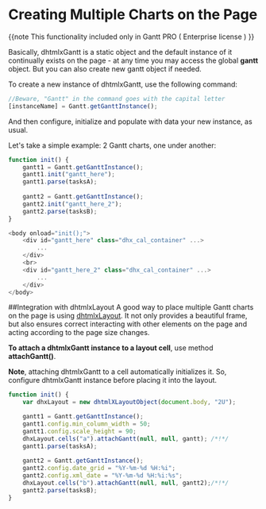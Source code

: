 Creating Multiple Charts on the Page
===================================================

{{note
This functionality included only in Gantt PRO ( Enterprise license ) 
}}

Basically, dhtmlxGantt is a static object and the default instance of it continually exists on the page -  at any time  you may access the global **gantt** object. But you can also create new gantt object if needed.


To create a new instance of dhtmlxGantt, use the following command:

~~~js
//Beware, "Gantt" in the command goes with the capital letter
[instanceName] = Gantt.getGanttInstance();

~~~


And then configure, initialize and populate with data your new instance, as usual.

Let's take a simple example: 2 Gantt charts, one under another: 


~~~js
function init() {
    gantt1 = Gantt.getGanttInstance();
	gantt1.init("gantt_here");
	gantt1.parse(tasksA);
	
	gantt2 = Gantt.getGanttInstance();
	gantt2.init("gantt_here_2");
	gantt2.parse(tasksB);	
}

~~~



~~~js
<body onload="init();">
	<div id="gantt_here" class="dhx_cal_container" ...>
		...
	</div>
	<br>
	<div id="gantt_here_2" class="dhx_cal_container" ...>
		...
	</div>	
</body>

~~~


##Integration with dhtmlxLayout
A good way to place multiple Gantt charts on the page is using [dhtmlxLayout](http://docs.dhtmlx.com/doku.php?id=dhtmlxlayout:toc). It not only provides a beautiful frame, but also ensures correct interacting with other elements on the page and 
acting according to the page size changes. 

**To attach a dhtmlxGantt instance to a layout cell**, use method **attachGantt()**.
  
  
**Note**, attaching dhtmlxGantt to a cell automatically initializes it. So, configure dhtmlxGantt instance before placing it into the layout.



~~~js
function init() {
	var dhxLayout = new dhtmlXLayoutObject(document.body, "2U");

	gantt1 = Gantt.getGanttInstance();
	gantt1.config.min_column_width = 50;
	gantt1.config.scale_height = 90;
	dhxLayout.cells("a").attachGantt(null, null, gantt); /*!*/
	gantt1.parse(tasksA);
		
	gantt2 = Gantt.getGanttInstance();
	gantt2.config.date_grid = "%Y-%m-%d %H:%i";
	gantt2.config.xml_date = "%Y-%m-%d %H:%i:%s";
	dhxLayout.cells("b").attachGantt(null, null, gantt2);/*!*/
	gantt2.parse(tasksB);
}

~~~

